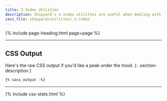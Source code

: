```yaml
---
title: Z-Index Utilities
description: Shipyard's z-index utilities are useful when dealing with interactive content.
sass_file: shipyard/utilities/_z-index
---
```


{% include page-heading.html page=page %}

---

## CSS Output
Here's the raw CSS output if you'd like a peak under the hood.
{: .section-description }

```css
{% sass_output -%}
```

---

{% include css-stats.html %}
